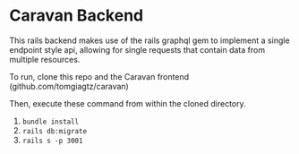 # Caravan Backend

This rails backend makes use of the rails graphql gem to implement a single endpoint style api, allowing for single requests that contain data from multiple resources. 

To run, clone this repo and the Caravan frontend (github.com/tomgiagtz/caravan)

Then, execute these command from within the cloned directory.
1. `bundle install`
2. `rails db:migrate`
3. `rails s -p 3001`
